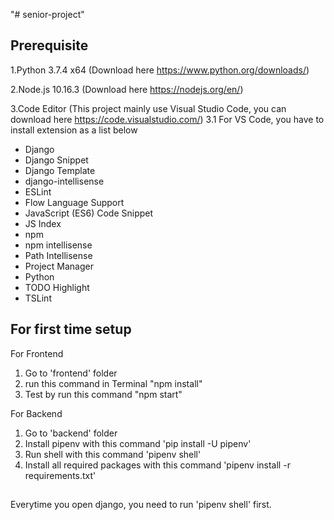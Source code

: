 "# senior-project"

## Prerequisite
1.Python 3.7.4 x64 (Download here https://www.python.org/downloads/)

2.Node.js 10.16.3 (Download here https://nodejs.org/en/)

3.Code Editor (This project mainly use Visual Studio Code, you can download here https://code.visualstudio.com/)
3.1 For VS Code, you have to install extension as a list below
- Django
- Django Snippet
- Django Template
- django-intellisense
- ESLint
- Flow Language Support
- JavaScript (ES6) Code Snippet
- JS Index
- npm
- npm intellisense
- Path Intellisense
- Project Manager
- Python
- TODO Highlight
- TSLint


## For first time setup
For Frontend
1. Go to 'frontend' folder
2. run this command in Terminal "npm install"
3. Test by run this command "npm start"

For Backend
1. Go to 'backend' folder
2. Install pipenv with this command 'pip install -U pipenv'
3. Run shell with this command 'pipenv shell'
4. Install all required packages with this command 'pipenv install -r requirements.txt'
##

Everytime you open django, you need to run 'pipenv shell' first.
